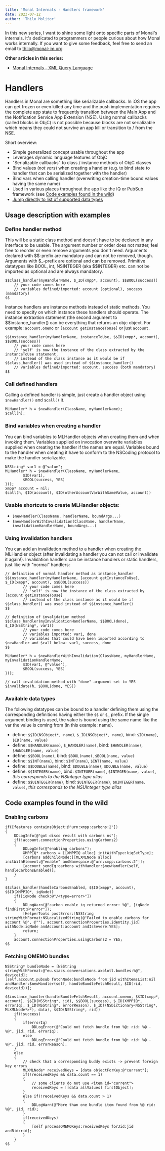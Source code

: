 ```yaml
---
title: 'Monal Internals - Handlers framework'
date: 2023-07-12
author: 'Thilo Molitor'
---
```


In this new series, I want to shine some light onto specific parts of Monal's internals. It's dedicated to programmers or people curious about how Monal works internally.
If you want to give some feedback, feel free to send an email to [thilo@monal-im.org](mailto:thilo@monal-im.org)

**Other articles in this series:**

- [Monal Internals - XML Query Language](/blog/00014-monal-internals-xml-query-language)

# Handlers

Handlers in Monal are something like serializable callbacks.
In iOS the app can get frozen or even killed any time and the push implementation requires the complete app state to frequently
transition between the Main App and the Notification Service App Extension (NSE). Using normal callbacks (called blocks in ObjC)
is not possible because blocks are not serializable which means they could not survive an app kill or transition to / from the NSE.

Short overview:

- Simple generalized concept usable throughout the app
- Leverages dynamic language features of ObjC
- "Serializable callbacks" to class / instance methods of ObjC classes
- Bind values (_not vars_) when creating a handler (e.g. to bind state to handler that can be serialized together with the handler)
- Bind vars when calling handler (overwriting creation-time bound values having the same name)
- Used in various places throughout the app like the IQ or PubSub framework (see [Code examples found in the wild](#code-examples-found-in-the-wild))
- [Jump directly to list of supported data types](#available-data-types)

## Usage description with examples

### Define handler method

This will be a static class method and doesn't have to be declared in any
interface to be usable. The argument number or order does not matter,
feel free to reorder or even remove arguments you don't need.
Arguments declared with $$-prefix are mandatory and can not be removed, though.
Arguments with $_-prefix are optional and can be removed.
Primitive datatypes like BOOL, int, NSINTEGER (aka $$INTEGER) etc. can not be
imported as optional and are always mandatory.

```objc
$$class_handler(myHandlerName, $_ID(xmpp*, account), $$BOOL(success))
    // your code comes here
    // variables defined/imported: account (optional), success (mandatory)
$$
```

Instance handlers are instance methods instead of static methods.
You need to specify on which instance these handlers should operate.
The instance extraxtion statement (the second argument to $$instance_handler() can be everything that
returns an objc object. For example: `account.omemo` or `[account getInstanceToUse]` or just `account`.

```objc
$$instance_handler(myHandlerName, instanceToUse, $$ID(xmpp*, account), $$BOOL(success))
    // your code comes here
    // 'self' is now the instance of the class extracted by the instanceToUse statement.
    // instead of the class instance as it would be if $$class_handler() was used instead of $$instance_handler()
    // variables defined/imported: account, success (both mandatory)
$$
```

### Call defined handlers

Calling a defined handler is simple, just create a handler object using `$newHandler()` and `$call()` it.

```objc
MLHandler* h = $newHandler(ClassName, myHandlerName);
$call(h);
```

### Bind variables when creating a handler

You can bind variables to MLHandler objects when creating them and when
invoking them. Variables supplied on invocation overwrite variables
supplied when creating the handler if the names are equal.
Variables bound to the handler when creating it have to conform to the
NSCoding protocol to make the handler serializable.

```objc
NSString* var1 = @"value";
MLHandler* h = $newHandler(ClassName, myHandlerName,
        $ID(var1),
        $BOOL(success, YES)
}));
xmpp* account = nil;
$call(h, $ID(account), $ID(otherAccountVarWithSameValue, account))
```

### Usable shortcuts to create MLHandler objects:

- `$newHandler(ClassName, handlerName, boundArgs...)`
- `$newHandlerWithInvalidation(ClassName, handlerName, invalidationHandlerName, boundArgs...)`

### Using invalidation handlers

You can add an invalidation method to a handler when creating the
MLHandler object (after invalidating a handler you can not call or
invalidate it again!). Invalidation handlers can be instance handlers or static handlers,
just like with "normal" handlers:

```objc
// definition of normal handler method as instance_handler
$$instance_handler(myHandlerName, [account getInstanceToUse], $_ID(xmpp*, account), $$BOOL(success))
        // your code comes here
        // 'self' is now the instance of the class extracted by [account getInstanceToUse]
        // instead of the class instance as it would be if $$class_handler() was used instead of $$instance_handler()
$$

// definition of invalidation method
$$class_handler(myInvalidationHandlerName, $$BOOL(done), $_ID(NSString*, var1))
        // your code comes here
        // variables imported: var1, done
        // variables that could have been imported according to $newHandler and $call below: var1, success, done
$$

MLHandler* h = $newHandlerWithInvalidation(ClassName, myHandlerName, myInvalidationHandlerName,
        $ID(var1, @"value"),
        $BOOL(success, YES)
}));

// call invalidation method with "done" argument set to YES
$invalidate(h, $BOOL(done, YES))
```

### Available data types

The following datatypes can be bound to a handler defining them using the corresponding definitions having either the `$$` or `$_` prefix.
If the single argument binding is used, the value is bound using the same name like the var the value is coming from (in this example: name).

- define: `$$ID(NSObject*, name)`, `$_ID(NSObject*, name)`, bind: `$ID(name)`, `$ID(name, value)`
- define: `$$HANDLER(name)`, `$_HANDLER(name)`, bind: `$HANDLER(name)`, `$HANDLER(name, value)`
- define: `$$BOOL(name)`, bind: `$BOOL(name)`, `$BOOL(name, value)`
- define: `$$INT(name)`, bind: `$INT(name)`, `$INT(name, value)`
- define: `$$DOUBLE(name)`, bind: `$DOUBLE(name)`, `$DOUBLE(name, value)`
- define: `$$INTEGER(name)`, bind: `$INTEGER(name)`, `$INTEGER(name, value)`, _this corresponds to the NSInteger type alias_
- define: `$$UINTEGER(name)`, bind: `$UINTEGER(name)`, `$UINTEGER(name, value)`, _this corresponds to the NSUInteger type alias_

## Code examples found in the wild

### Enabling carbons

```objc
if([features containsObject:@"urn:xmpp:carbons:2"])
{
    DDLogInfo(@"got disco result with carbons ns");
    if(!account.connectionProperties.usingCarbons2)
    {
        DDLogInfo(@"enabling carbons");
        XMPPIQ* carbons = [[XMPPIQ alloc] initWithType:kiqSetType];
        [carbons addChildNode:[[MLXMLNode alloc] initWithElement:@"enable" andNamespace:@"urn:xmpp:carbons:2"]];
        [account sendIq:carbons withHandler:$newHandler(self, handleCarbonsEnabled)];
    }
}
```

```objc
$$class_handler(handleCarbonsEnabled, $$ID(xmpp*, account), $$ID(XMPPIQ*, iqNode))
    if([iqNode check:@"/<type=error>"])
    {
        DDLogWarn(@"carbon enable iq returned error: %@", [iqNode findFirst:@"error"]);
        [HelperTools postError:[NSString stringWithFormat:NSLocalizedString(@"Failed to enable carbons for account %@", @""), account.connectionProperties.identity.jid] withNode:iqNode andAccount:account andIsSevere:YES];
        return;
    }
    account.connectionProperties.usingCarbons2 = YES;
$$
```

### Fetching OMEMO bundles

```objc
NSString* bundleNode = [NSString stringWithFormat:@"eu.siacs.conversations.axolotl.bundles:%@", deviceid];
[self.account.pubsub fetchNode:bundleNode from:jid withItemsList:nil andHandler:$newHandler(self, handleBundleFetchResult, $ID(rid, deviceid))];
```

```objc
$$instance_handler(handleBundleFetchResult, account.omemo, $$ID(xmpp*, account), $$ID(NSString*, jid), $$BOOL(success), $_ID(XMPPIQ*, errorIq), $_ID(NSString*, errorReason), $_ID((NSDictionary<NSString*, MLXMLNode*>*), data), $$ID(NSString*, rid))
    if(!success)
    {
        if(errorIq)
            DDLogError(@"Could not fetch bundle from %@: rid: %@ - %@", jid, rid, errorIq);
        else
            DDLogError(@"Could not fetch bundle from %@: rid: %@ - %@", jid, rid, errorReason);
    }
    else
    {
        // check that a corresponding buddy exists -> prevent foreign key errors
        MLXMLNode* receivedKeys = [data objectForKey:@"current"];
        if(!receivedKeys && data.count == 1)
        {
            // some clients do not use <item id="current">
            receivedKeys = [[data allValues] firstObject];
        }
        else if(!receivedKeys && data.count > 1)
        {
            DDLogWarn(@"More than one bundle item found from %@ rid: %@", jid, rid);
        }
        if(receivedKeys)
        {
            [self processOMEMOKeys:receivedKeys forJid:jid andRid:rid];
        }
    }
$$
```
